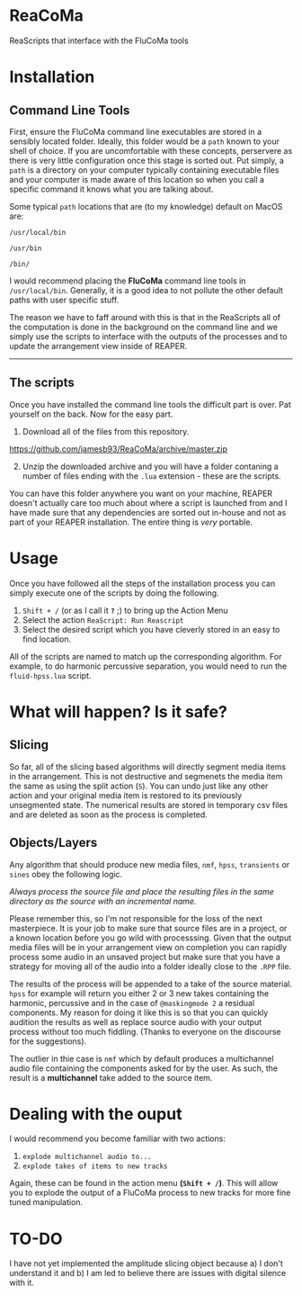 # ReaCoMa
ReaScripts that interface with the FluCoMa tools

# Installation

## Command Line Tools
First, ensure the FluCoMa command line executables are stored in a sensibly located folder. Ideally, this folder would be a `path` known to your shell of choice. If you are uncomfortable with these concepts, perservere as there is very little configuration once this stage is sorted out. Put simply, a `path` is a directory on your computer typically containing executable files and your computer is made aware of this location so when you call a specific command it knows what you are talking about.

Some typical `path` locations that are (to my knowledge) default on MacOS are:

`/usr/local/bin`

`/usr/bin`

`/bin/`

I would recommend placing the **FluCoMa** command line tools in `/usr/local/bin`. Generally, it is a good idea to not pollute the other default paths with user specific stuff. 

The reason we have to faff around with this is that in the ReaScripts all of the computation is done in the background on the command line and we simply use the scripts to interface with the outputs of the processes and to update the arrangement view inside of REAPER.

------------------

## The scripts

Once you have installed the command line tools the difficult part is over. Pat yourself on the back. Now for the easy part.

1. Download all of the files from this repository.

https://github.com/jamesb93/ReaCoMa/archive/master.zip

2. Unzip the downloaded archive and you will have a folder contaning a number of files ending with the `.lua` extension - these are the scripts.

You can have this folder anywhere you want on your machine, REAPER doesn't actually care too much about where a script is launched from and I have made sure that any dependencies are sorted out in-house and not as part of your REAPER installation. The entire thing is *very* portable.

# Usage

Once you have followed all the steps of the installation process you can simply execute one of the scripts by doing the following.

1. `Shift + /` (or as I call it **`?`** ;) to bring up the Action Menu
2. Select the action `ReaScript: Run Reascript`
3. Select the desired script which you have cleverly stored in an easy to find location.

All of the scripts are named to match up the corresponding algorithm. For example, to do harmonic percussive separation, you would need to run the `fluid-hpss.lua` script.


# What will happen? Is it safe?

## Slicing

So far, all of the slicing based algorithms will directly segment media items in the arrangement. This is not destructive and segmenets the media item the same as using the split action (`S`). You can undo just like any other action and your original media item is restored to its previously unsegmented state. The numerical results are stored in temporary csv files and are deleted as soon as the process is completed.

## Objects/Layers

Any algorithm that should produce new media files, `nmf`, `hpss`, `transients` or `sines` obey the following logic.

*Always process the source file and place the resulting files in the same directory as the source with an incremental name.*

Please remember this, so I'm not responsible for the loss of the next masterpiece. It is your job to make sure that source files are in a project, or a known location before you go wild with processsing. Given that the output media files will be in your arrangement view on completion you can rapidly process some audio in an unsaved project but make sure that you have a strategy for moving all of the audio into a folder ideally close to the `.RPP` file.

The results of the process will be appended to a take of the source material. `hpss` for example will return you either 2 or 3 new takes containing the harmonic, percussive and in the case of `@maskingmode 2` a residual components. My reason for doing it like this is so that you can quickly audition the results as well as replace source audio with your output process without too much fiddling. (Thanks to everyone on the discourse for the suggestions).

The outlier in thie case is `nmf` which by default produces a multichannel audio file containing the components asked for by the user. As such, the result is a **multichannel** take added to the source item. 

# Dealing with the ouput

I would recommend you become familiar with two actions:

1. `explode multichannel audio to...`
2. `explode takes of items to new tracks`

Again, these can be found in the action menu **(`Shift + /`)**. This will allow you to explode the output of a FluCoMa process to new tracks for more fine tuned manipulation.

# TO-DO

I have not yet implemented the amplitude slicing object because a) I don't understand it and b) I am led to believe there are issues with digital silence with it.






